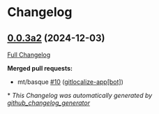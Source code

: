 # Changelog

## [0.0.3a2](https://github.com/OpenVoiceOS/ovos-color-parser/tree/0.0.3a2) (2024-12-03)

[Full Changelog](https://github.com/OpenVoiceOS/ovos-color-parser/compare/0.0.2...0.0.3a2)

**Merged pull requests:**

- mt/basque [\#10](https://github.com/OpenVoiceOS/ovos-color-parser/pull/10) ([gitlocalize-app[bot]](https://github.com/apps/gitlocalize-app))



\* *This Changelog was automatically generated by [github_changelog_generator](https://github.com/github-changelog-generator/github-changelog-generator)*
